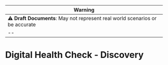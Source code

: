 |**Warning**|
|--| 
|⚠️ **Draft Documents**: May not represent real world scenarios or be accurate|
|--|

# Digital Health Check - Discovery